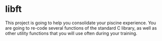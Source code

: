 # libft
This project is going to help you consolidate your piscine experience. You are going to re-code several functions of the standard C library, as well as other utility functions that you will use often during your training.
